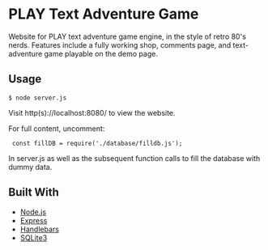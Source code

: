 # PLAY Text Adventure Game

Website for PLAY text adventure game engine, in the style of retro 80's nerds. Features include a fully working shop, comments page, and text-adventure game playable on the demo page.

## Usage 
    $ node server.js 
   
Visit http(s)://localhost:8080/ to view the website.
   
For full content, uncomment:
       
     const fillDB = require('./database/filldb.js');
     
In server.js as well as the subsequent function calls to fill the database with dummy data.

## Built With 
- [Node.js](https://github.com/nodejs)
- [Express](https://github.com/expressjs/express)
- [Handlebars](https://github.com/handlebars-lang)
- [SQLite3](https://www.sqlite.org/index.html)


